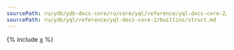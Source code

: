 ```yaml
---
sourcePath: ru/ydb/ydb-docs-core/ru/core/yql/reference/yql-docs-core-2/builtins/struct.md
sourcePath: ru/ydb/yql/reference/yql-docs-core-2/builtins/struct.md
---
```


{% include [x](_includes/struct.md) %}
